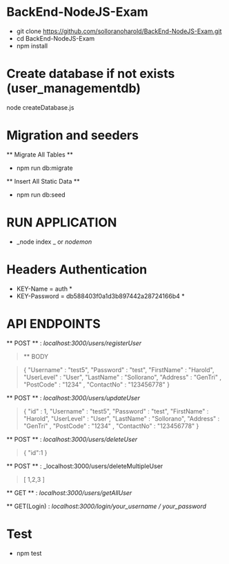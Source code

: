# BackEnd-NodeJS-Exam
* git clone https://github.com/solloranoharold/BackEnd-NodeJS-Exam.git 
* cd BackEnd-NodeJS-Exam
* npm install 

# Create database if not exists  (user_managementdb)

 node createDatabase.js  
 
# Migration and seeders 
 ** Migrate All Tables **
 * npm run db:migrate 
 
 ** Insert All Static Data **
 * npm run db:seed 

# RUN APPLICATION
* _node index _ or _nodemon_

# Headers Authentication 
  * KEY-Name = auth *
 * KEY-Password = db588403f0a1d3b897442a28724166b4 *

 
 # API ENDPOINTS 
 
 ** POST ** : _localhost:3000/users/registerUser_

> ** BODY

 > {
 >  "Username" :  "test5",
 >   "Password" : "test",
 >   "FirstName" : "Harold",
 >   "UserLevel" : "User",
 >   "LastName" :  "Sollorano",
 >   "Address" : "GenTri" ,
 >   "PostCode" : "1234" ,
 >   "ContactNo" : "123456778"
 > }


 ** POST ** : _localhost:3000/users/updateUser_
  > {
  > "id" : 1,
 >  "Username" :  "test5",
 >   "Password" : "test",
 >   "FirstName" : "Harold",
 >   "UserLevel" : "User",
 >   "LastName" :  "Sollorano",
 >   "Address" : "GenTri" ,
 >   "PostCode" : "1234" ,
 >   "ContactNo" : "123456778"
 > }

 ** POST ** : _localhost:3000/users/deleteUser_
  > {
  > "id":1
  > }

 ** POST ** : _localhost:3000/users/deleteMultipleUser
  > [
  > 1,2,3
  > ]
 

** GET ** : _localhost:3000/users/getAllUser_

** GET(Login) : _localhost:3000/login/your_username / your_password_

# Test 
* npm test


 

 
 



